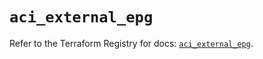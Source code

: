 # `aci_external_epg`

Refer to the Terraform Registry for docs: [`aci_external_epg`](https://registry.terraform.io/providers/ciscodevnet/aci/2.17.0/docs/resources/external_epg).
